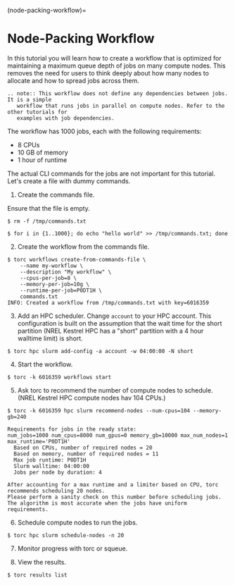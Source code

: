 (node-packing-workflow)=

# Node-Packing Workflow

In this tutorial you will learn how to create a workflow that is optimized for maintaining a maximum
queue depth of jobs on many compute nodes. This removes the need for users to think deeply about how
many nodes to allocate and how to spread jobs across them.

```{eval-rst}
.. note:: This workflow does not define any dependencies between jobs. It is a simple
   workflow that runs jobs in parallel on compute nodes. Refer to the other tutorials for
   examples with job dependencies.
```

The workflow has 1000 jobs, each with the following requirements:
- 8 CPUs
- 10 GB of memory
- 1 hour of runtime

The actual CLI commands for the jobs are not important for this tutorial. Let's create a file with
dummy commands.

1. Create the commands file.

Ensure that the file is empty.
```console
$ rm -f /tmp/commands.txt
```
```console
$ for i in {1..1000}; do echo "hello world" >> /tmp/commands.txt; done
```

2. Create the workflow from the commands file.
```console
$ torc workflows create-from-commands-file \
    --name my-workflow \
    --description "My workflow" \
    --cpus-per-job=8 \
    --memory-per-job=10g \
    --runtime-per-job=P0DT1H \
    commands.txt
INFO: Created a workflow from /tmp/commands.txt with key=6016359
```

3. Add an HPC scheduler. Change `account` to your HPC account. This configuration is built on the
assumption that the wait time for the short partition (NREL Kestrel HPC has a "short" partition with
a 4 hour walltime limit) is short.
```console
$ torc hpc slurm add-config -a account -w 04:00:00 -N short
```

4. Start the workflow.
```console
$ torc -k 6016359 workflows start
```

5. Ask torc to recommend the number of compute nodes to schedule. (NREL Kestrel HPC compute nodes hav 104 CPUs.)
```console
$ torc -k 6016359 hpc slurm recommend-nodes --num-cpus=104 --memory-gb=240
```
```console
Requirements for jobs in the ready state:
num_jobs=1000 num_cpus=8000 num_gpus=0 memory_gb=10000 max_num_nodes=1 max_runtime='P0DT1H'
  Based on CPUs, number of required nodes = 20
  Based on memory, number of required nodes = 11
  Max job runtime: P0DT1H
  Slurm walltime: 04:00:00
  Jobs per node by duration: 4

After accounting for a max runtime and a limiter based on CPU, torc recommends scheduling 20 nodes.
Please perform a sanity check on this number before scheduling jobs.
The algorithm is most accurate when the jobs have uniform requirements.
```

6. Schedule compute nodes to run the jobs.
```console
$ torc hpc slurm schedule-nodes -n 20
```

7. Monitor progress with torc or squeue.

8. View the results.

```console
$ torc results list
```
